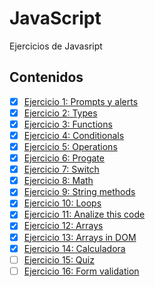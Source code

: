 # JavaScript
Ejercicios de Javasript

## Contenidos 
- [x] [Ejercicio 1: Prompts y alerts](Ejercicio01)
- [x] [Ejercicio 2: Types](Ejercicio02)
- [x] [Ejercicio 3: Functions](Ejercicio03)
- [x] [Ejercicio 4: Conditionals](Ejercicio04)
- [x] [Ejercicio 5: Operations](Ejercicio05)
- [x] [Ejercicio 6: Progate](Ejercicio06.png)
- [x] [Ejercicio 7: Switch](Ejercicio07)
- [x] [Ejercicio 8: Math](Ejercicio08)
- [x] [Ejercicio 9: String methods](Ejercicio09)
- [x] [Ejercicio 10: Loops](Ejercicio10)
- [x] [Ejercicio 11: Analize this code](Ejercicio11)
- [x] [Ejercicio 12: Arrays](Ejercicio12)
- [x] [Ejercicio 13: Arrays in DOM](Ejercicio13)
- [x] [Ejercicio 14: Calculadora](Ejercicio14)
- [ ] [Ejercicio 15: Quiz](Ejercicio15)
- [ ] [Ejercicio 16: Form validation](Ejercicio16)